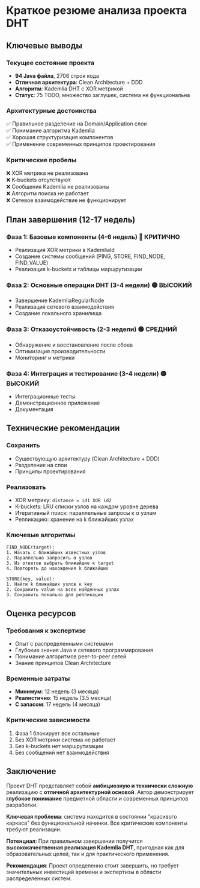 # Краткое резюме анализа проекта DHT

## Ключевые выводы

### Текущее состояние проекта
- **94 Java файла**, 2706 строк кода
- **Отличная архитектура**: Clean Architecture + DDD
- **Алгоритм**: Kademlia DHT с XOR метрикой
- **Статус**: 75 TODO, множество заглушек, система не функциональна

### Архитектурные достоинства
✅ Правильное разделение на Domain/Application слои  
✅ Понимание алгоритма Kademlia  
✅ Хорошая структуризация компонентов  
✅ Применение современных принципов проектирования  

### Критические пробелы
❌ XOR метрика не реализована  
❌ K-buckets отсутствуют  
❌ Сообщения Kademlia не реализованы  
❌ Алгоритм поиска не работает  
❌ Сетевое взаимодействие не функционирует  

## План завершения (12-17 недель)

### Фаза 1: Базовые компоненты (4-6 недель) 🔴 КРИТИЧНО
- Реализация XOR метрики в KademliaId
- Создание системы сообщений (PING, STORE, FIND_NODE, FIND_VALUE)
- Реализация k-buckets и таблицы маршрутизации

### Фаза 2: Основные операции DHT (3-4 недели) 🟡 ВЫСОКИЙ
- Завершение KademliaRegularNode
- Реализация сетевого взаимодействия
- Создание локального хранилища

### Фаза 3: Отказоустойчивость (2-3 недели) 🟢 СРЕДНИЙ
- Обнаружение и восстановление после сбоев
- Оптимизация производительности
- Мониторинг и метрики

### Фаза 4: Интеграция и тестирование (3-4 недели) 🟡 ВЫСОКИЙ
- Интеграционные тесты
- Демонстрационное приложение
- Документация

## Технические рекомендации

### Сохранить
- Существующую архитектуру (Clean Architecture + DDD)
- Разделение на слои
- Принципы проектирования

### Реализовать
- XOR метрику: `distance = id1 XOR id2`
- K-buckets: LRU списки узлов на каждом уровне дерева
- Итеративный поиск: параллельные запросы к α узлам
- Репликацию: хранение на k ближайших узлах

### Ключевые алгоритмы
```
FIND_NODE(target):
1. Начать с ближайших известных узлов
2. Параллельно запросить α узлов
3. Из ответов выбрать ближайшие к target
4. Повторять до нахождения k ближайших

STORE(key, value):
1. Найти k ближайших узлов к key
2. Сохранить value на всех найденных узлах
3. Сохранить локально для репликации
```

## Оценка ресурсов

### Требования к экспертизе
- Опыт с распределенными системами
- Глубокие знания Java и сетевого программирования
- Понимание алгоритмов peer-to-peer сетей
- Знание принципов Clean Architecture

### Временные затраты
- **Минимум**: 12 недель (3 месяца)
- **Реалистично**: 15 недель (3.5 месяца)
- **С запасом**: 17 недель (4 месяца)

### Критические зависимости
1. Фаза 1 блокирует все остальные
2. Без XOR метрики система не работает
3. Без k-buckets нет маршрутизации
4. Без сообщений нет взаимодействия

## Заключение

Проект DHT представляет собой **амбициозную и технически сложную** реализацию с **отличной архитектурной основой**. Автор демонстрирует **глубокое понимание** предметной области и современных принципов разработки.

**Ключевая проблема**: система находится в состоянии "красивого каркаса" без функциональной начинки. Все критические компоненты требуют реализации.

**Потенциал**: При правильном завершении получится **высококачественная реализация Kademlia DHT**, пригодная как для образовательных целей, так и для практического применения.

**Рекомендация**: Проект определенно стоит завершить, но требует значительных инвестиций времени и экспертизы в области распределенных систем.

